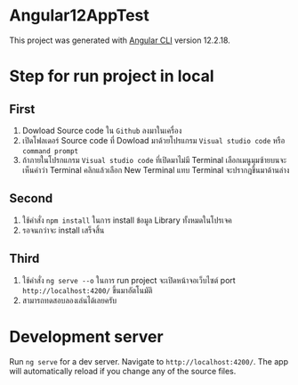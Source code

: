 # Angular12AppTest

This project was generated with [Angular CLI](https://github.com/angular/angular-cli) version 12.2.18.

# Step for run project in local

## First

1. Dowload Source code ใน `Github` ลงมาในเครื่อง
2. เปิดโฟลเดอร์ Source code ที่ Dowload มาด้วยโปรแกรม `Visual studio code` หรือ `command prompt`
3. ถ้าภายในโปรกแกรม `Visual studio code` ที่เปิดมาไม่มี Terminal เลือกเมนูมุมซ้ายบนจะเห็นคำว่า Terminal คลิกแล้วเลือก New Terminal แทบ Terminal จะปรากฎขึ้นมาด้านล่าง

## Second
1. ใช้คำสั่ง `npm install` ในการ install ข้อมูล Library ทั้งหมดในโปรเจค
2. รอจนกว่าจะ install เสร็จสิ้น

## Third
1. ใช้คำสั่ง `ng serve --o` ในการ run project จะเปิดหน้าจอเว็บไซต์ port `http://localhost:4200/` ขึ้นมาอัตโนมัติ
2. สามารถทดสอบลองเล่นได้เลยครับ

# Development server

Run `ng serve` for a dev server. Navigate to `http://localhost:4200/`. The app will automatically reload if you change any of the source files.
